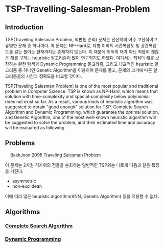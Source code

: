 # TSP-Travelling-Salesman-Problem

## Introduction

TSP(Traveling Salesman Problem, 외판원 순회) 문제는 전산학의 아주 고전적이고 유명한 문제 중 하나이다. 이 문제는 NP-Hard로, 다항 이하의 시간복잡도 및 공간복잡도를 갖는 풀이는 현재까지는 존재하지 않는다. 이 때문에 최적의 해가 아닌 적당히 괜찮은 해를 구하는 heuristic 알고리즘이 많이 연구되기도 하였다. 여기서는 최적의 해를 보장하는 완전 탐색과 Dynamic Programming 알고리즘, 그리고 대표적인 heuristic 알고리즘 중 하나인 Genetic Algorithm을 이용하여 문제를 풀고, 문제의 크기에 따른 알고리즘들의 시간과 정확도를 비교할 것이다.

TSP(Traveling Salesman Problem) is one of the most popular and traditional problem in Computer Science. TSP is known as NP-Hard, which means that solution with time-complexity and spacial-complexity below polynomial does not exist so far. As a result, various kinds of heuristic algorithm was suggested to obtain "good enough" solution for TSP. Complete Search Algorithm and Dynamic Programming, which guarantee the optimal solution, and Genetic Algorithm, one of the most well-known heuristic algorithm will be suggested to solve the problem, and their estimated time and accuracy will be evaluated as following.

## Problems

<img src="https://d2gd6pc034wcta.cloudfront.net/tier/15.svg" width="13pt"> [BaekJoon 2098 Traveling Salesman Problem](https://www.acmicpc.net/problem/2098)

이 문제는 2차원 격자위의 점들을 순회하는 일반적인 TSP와는 다르게 다음과 같은 특징을 가진다. 

- asymmetric
- non-euclidean

이에 따라 많은 heuristic algorithm(KNN, Genetic Algorithm) 등을 적용할 수 없다.

## Algorithms

### [Complete Search Algorithm](https://en.wikipedia.org/wiki/Travelling_salesman_problem#:~:text=Exact%20algorithms%5Bedit%5D)

### [Dynamic Programming](https://shoark7.github.io/programming/algorithm/solve-tsp-with-dynamic-programming)

### 
